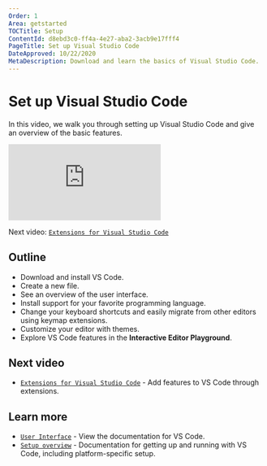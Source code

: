 ```yaml
---
Order: 1
Area: getstarted
TOCTitle: Setup
ContentId: d8ebd3c0-ff4a-4e27-aba2-3acb9e17fff4
PageTitle: Set up Visual Studio Code
DateApproved: 10/22/2020
MetaDescription: Download and learn the basics of Visual Studio Code.
---
```


# Set up Visual Studio Code

In this video, we walk you through setting up Visual Studio Code and give an
overview of the basic features.

<iframe src="https://www.youtube-nocookie.com/embed/ITxcbrfEcIY" frameborder="0" allow="accelerometer; autoplay; encrypted-media; gyroscope; picture-in-picture" allowfullscreen title="Getting Started with Visual Studio Code"></iframe>

Next video:
[`Extensions for Visual Studio Code`](/learn/get-started/extensions.md)

## Outline

- Download and install VS Code.
- Create a new file.
- See an overview of the user interface.
- Install support for your favorite programming language.
- Change your keyboard shortcuts and easily migrate from other editors using
  keymap extensions.
- Customize your editor with themes.
- Explore VS Code features in the **Interactive Editor Playground**.

## Next video

- [`Extensions for Visual Studio Code`](/learn/get-started/extensions.md) - Add
  features to VS Code through extensions.

## Learn more

- [`User Interface`](/docs/getstarted/userinterface.md) - View the documentation
  for VS Code.
- [`Setup overview`](/docs/setup/setup-overview.md) - Documentation for getting
  up and running with VS Code, including platform-specific setup.

